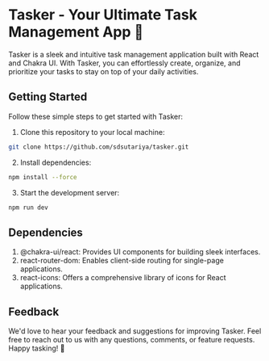 # Tasker - Your Ultimate Task Management App 🚀

Tasker is a sleek and intuitive task management application built with React and Chakra UI. With Tasker, you can effortlessly create, organize, and prioritize your tasks to stay on top of your daily activities.

## Getting Started

Follow these simple steps to get started with Tasker:

1. Clone this repository to your local machine:

```bash
git clone https://github.com/sdsutariya/tasker.git 
```
2. Install dependencies:
```bash
npm install --force
```
3. Start the development server:
```bash
npm run dev
```

## Dependencies
1. @chakra-ui/react: Provides UI components for building sleek interfaces.
2. react-router-dom: Enables client-side routing for single-page applications.
3. react-icons: Offers a comprehensive library of icons for React applications.

## Feedback
We'd love to hear your feedback and suggestions for improving Tasker. Feel free to reach out to us with any questions, comments, or feature requests. Happy tasking! 🚀